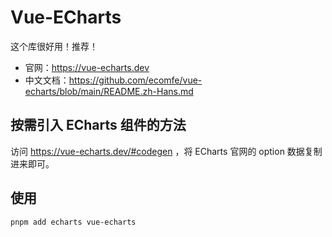 <script setup>
import DemoJczxt from './基础折线图.vue'
import DemoJczzt from './基础柱状图.vue'
import DemoHxt from './环形图.vue'
</script>

# Vue-ECharts

这个库很好用！推荐！

- 官网：https://vue-echarts.dev
- 中文文档：https://github.com/ecomfe/vue-echarts/blob/main/README.zh-Hans.md

## 按需引入 ECharts 组件的方法

访问 https://vue-echarts.dev/#codegen ，将 ECharts 官网的 option 数据复制进来即可。

## 使用

```sh
pnpm add echarts vue-echarts
```



